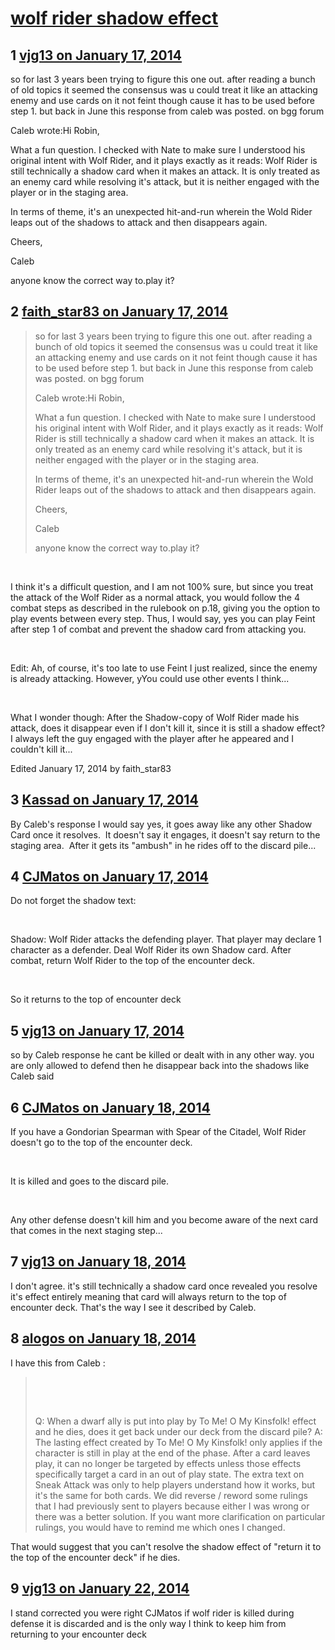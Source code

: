 # [wolf rider shadow effect](https://community.fantasyflightgames.com/topic/97034-wolf-rider-shadow-effect/)

## 1 [vjg13 on January 17, 2014](https://community.fantasyflightgames.com/topic/97034-wolf-rider-shadow-effect/?do=findComment&comment=956475)

so for last 3 years been trying to figure this one out. after reading a bunch of old topics it seemed the consensus was u could treat it like an attacking enemy and use cards on it not feint though cause it has to be used before step 1. but back in June this response from caleb was posted. on bgg forum

Caleb wrote:Hi Robin,

What a fun question. I checked with Nate to make sure I understood his original intent with Wolf Rider, and it plays exactly as it reads: Wolf Rider is still technically a shadow card when it makes an attack. It is only treated as an enemy card while resolving it's attack, but it is neither engaged with the player or in the staging area.

In terms of theme, it's an unexpected hit-and-run wherein the Wold Rider leaps out of the shadows to attack and then disappears again.

Cheers,

Caleb

anyone know the correct way to.play it?

## 2 [faith_star83 on January 17, 2014](https://community.fantasyflightgames.com/topic/97034-wolf-rider-shadow-effect/?do=findComment&comment=956606)

> so for last 3 years been trying to figure this one out. after reading a bunch of old topics it seemed the consensus was u could treat it like an attacking enemy and use cards on it not feint though cause it has to be used before step 1. but back in June this response from caleb was posted. on bgg forum
> 
> Caleb wrote:Hi Robin,
> 
> What a fun question. I checked with Nate to make sure I understood his original intent with Wolf Rider, and it plays exactly as it reads: Wolf Rider is still technically a shadow card when it makes an attack. It is only treated as an enemy card while resolving it's attack, but it is neither engaged with the player or in the staging area.
> 
> In terms of theme, it's an unexpected hit-and-run wherein the Wold Rider leaps out of the shadows to attack and then disappears again.
> 
> Cheers,
> 
> Caleb
> 
> anyone know the correct way to.play it?

 

I think it's a difficult question, and I am not 100% sure, but since you treat the attack of the Wolf Rider as a normal attack, you would follow the 4 combat steps as described in the rulebook on p.18, giving you the option to play events between every step. Thus, I would say, yes you can play Feint after step 1 of combat and prevent the shadow card from attacking you.

 

Edit: Ah, of course, it's too late to use Feint I just realized, since the enemy is already attacking. However, yYou could use other events I think...

 

What I wonder though: After the Shadow-copy of Wolf Rider made his attack, does it disappear even if I don't kill it, since it is still a shadow effect? I always left the guy engaged with the player after he appeared and I couldn't kill it...

Edited January 17, 2014 by faith_star83

## 3 [Kassad on January 17, 2014](https://community.fantasyflightgames.com/topic/97034-wolf-rider-shadow-effect/?do=findComment&comment=956809)

By Caleb's response I would say yes, it goes away like any other Shadow Card once it resolves.  It doesn't say it engages, it doesn't say return to the staging area.  After it gets its "ambush" in he rides off to the discard pile...

## 4 [CJMatos on January 17, 2014](https://community.fantasyflightgames.com/topic/97034-wolf-rider-shadow-effect/?do=findComment&comment=957002)

Do not forget the shadow text:

 

Shadow: Wolf Rider attacks the defending player. That player may declare 1 character as a defender. Deal Wolf Rider its own Shadow card. After combat, return Wolf Rider to the top of the encounter deck.

 

So it returns to the top of encounter deck

## 5 [vjg13 on January 17, 2014](https://community.fantasyflightgames.com/topic/97034-wolf-rider-shadow-effect/?do=findComment&comment=957170)

so by Caleb response he cant be killed or dealt with in any other way. you are only allowed to defend then he disappear back into the shadows like Caleb said

## 6 [CJMatos on January 18, 2014](https://community.fantasyflightgames.com/topic/97034-wolf-rider-shadow-effect/?do=findComment&comment=957254)

If you have a Gondorian Spearman with Spear of the Citadel, Wolf Rider doesn't go to the top of the encounter deck. 

 

It is killed and goes to the discard pile.

 

Any other defense doesn't kill him and you become aware of the next card that comes in the next staging step...

## 7 [vjg13 on January 18, 2014](https://community.fantasyflightgames.com/topic/97034-wolf-rider-shadow-effect/?do=findComment&comment=957430)

I don't agree. it's still technically a shadow card once revealed you resolve it's effect entirely meaning that card will always return to the top of encounter deck. That's the way I see it described by Caleb.

## 8 [alogos on January 18, 2014](https://community.fantasyflightgames.com/topic/97034-wolf-rider-shadow-effect/?do=findComment&comment=957652)

I have this from Caleb :

>  
> 
>  
> 
> Q: When a dwarf ally is put into play by To Me! O My Kinsfolk! effect and he dies, does it get back under our deck from the discard pile?
> A: The lasting effect created by To Me! O My Kinsfolk! only applies if the character is still in play at the end of the phase. After a card leaves play, it can no longer be targeted by effects unless those effects specifically target a card in an out of play state. The extra text on Sneak Attack was only to help players understand how it works, but it's the same for both cards.
> We did reverse / reword some rulings that I had previously sent to players because either I was wrong or there was a better solution. If you want more clarification on particular rulings, you would have to remind me which ones I changed.

That would suggest that you can't resolve the shadow effect of "return it to the top of the encounter deck" if he dies.

## 9 [vjg13 on January 22, 2014](https://community.fantasyflightgames.com/topic/97034-wolf-rider-shadow-effect/?do=findComment&comment=961142)

I stand corrected you were right CJMatos if wolf rider is killed during defense it is discarded and is the only way I think to keep him from returning to your encounter deck

